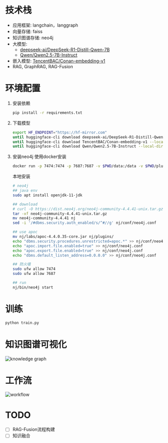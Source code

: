 # 技术栈
- 应用框架: langchain，langgraph
- 向量存储: faiss
- 知识图谱存储: neo4j
- 大模型: 
  - [deepseek-ai/DeepSeek-R1-Distill-Qwen-7B](https://huggingface.co/deepseek-ai/DeepSeek-R1-Distill-Qwen-7B)
  - [Qwen/Qwen2.5-7B-Instruct](https://huggingface.co/Qwen/Qwen2.5-7B-Instruct)
- 嵌入模型: [TencentBAC/Conan-embedding-v1](https://huggingface.co/TencentBAC/Conan-embedding-v1)
- RAG, GraphRAG, RAG-Fusion

# 环境配置
1. 安装依赖
    ```bash
    pip install -r requirements.txt
    ```

2. 下载模型
    ```bash
    export HF_ENDPOINT="https://hf-mirror.com"
    until huggingface-cli download deepseek-ai/DeepSeek-R1-Distill-Qwen-7B --local-dir ./models/DeepSeek-R1-Distill-Qwen-7B; do : ; done
    until huggingface-cli download TencentBAC/Conan-embedding-v1 --local-dir ./models/Conan-embedding-v1; do : ; done
    until huggingface-cli download Qwen/Qwen2.5-7B-Instruct --local-dir ./models/Qwen2.5-7B-Instruct; do : ; done
    ```
3. 安装neo4j
    使用docker安装
    ```bash
    docker run -p 7474:7474 -p 7687:7687 -v $PWD/data:/data -v $PWD/plugins:/plugins --name neo4j-apoc -e NEO4J_apoc_export_file_enabled=true -e NEO4J_apoc_import_file_enabled=true -e NEO4J_apoc_import_file_use__neo4j__config=true -e NEO4JLABS_PLUGINS=\[\"apoc\"\] neo4j:latest
    ```
    本地安装
    ```bash
    # neo4j
    ## java env
    sudo apt install openjdk-11-jdk

    ## download
    # curl -O https://dist.neo4j.org/neo4j-community-4.4.41-unix.tar.gz neo4j.tar.gz
    tar -xf neo4j-community-4.4.41-unix.tar.gz
    mv neo4j-community-4.4.41 nj
    sed -i '/#dbms.security.auth_enabled/s/^#//g' nj/conf/neo4j.conf

    ## use apoc
    mv nj/labs/apoc-4.4.0.35-core.jar nj/plugins/
    echo "dbms.security.procedures.unrestricted=apoc.*" >> nj/conf/neo4j.conf
    echo "apoc.import.file.enabled=true" >> nj/conf/neo4j.conf
    echo "apoc.export.file.enabled=true" >> nj/conf/neo4j.conf
    echo "dbms.default_listen_address=0.0.0.0" >> nj/conf/neo4j.conf

    ## 防火墙
    sudo ufw allow 7474
    sudo ufw allow 7687

    ## run
    nj/bin/neo4j start
    ```

# 训练
```bash
python train.py
```
# 知识图谱可视化
![knowledge graph](https://github.com/west2-online/AI_answer/blob/deployment/img/kg.png?raw=true)

# 工作流
![workflow](https://github.com/west2-online/AI_answer/blob/deployment/img/workflow.png?raw=true)

# TODO
- [ ] RAG-Fusion流程构建
- [ ] 知识融合
